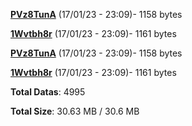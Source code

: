 [**PVz8TunA**](/data/PVz8TunA.txt) (17/01/23 - 23:09)- 1158 bytes

[**1Wvtbh8r**](/data/1Wvtbh8r.txt) (17/01/23 - 23:09)- 1161 bytes

[**PVz8TunA**](/data/PVz8TunA.txt) (17/01/23 - 23:09)- 1158 bytes

[**1Wvtbh8r**](/data/1Wvtbh8r.txt) (17/01/23 - 23:09)- 1161 bytes

**Total Datas**: 4995

**Total Size**: 30.63 MB / 30.6 MB